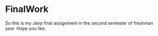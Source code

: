 # FinalWork
So this is my Java final assignment in the second semester of freshman year.
Hope you like.
